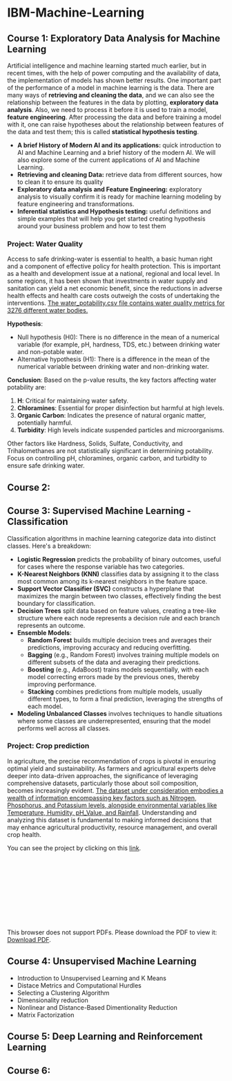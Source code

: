 # IBM-Machine-Learning

## Course 1: Exploratory Data Analysis for Machine Learning

Artificial intelligence and machine learning started much earlier, but in recent times, with the help of power computing and the availability of data, the implementation of models has shown better results. One important part of the performance of a model in machine learning is the data. There are many ways of **retrieving and cleaning the data**, and we can also see the relationship between the features in the data by plotting, **exploratory data analysis**. Also, we need to process it before it is used to train a model, **feature engineering**. After processing the data and before training a model with it, one can raise hypotheses about the relationship between features of the data and test them; this is called **statistical hypothesis testing**. 

* **A brief History of Modern AI and its applications:** quick introduction to AI and Machine Learning and a brief history of the modern AI. We will also explore some of the current applications of AI and Machine Learning.
* **Retrieving and cleaning Data:** retrieve data from different sources, how to clean it to ensure its quality
* **Exploratory data analysis and Feature Engineering:** exploratory analysis to visually confirm it is ready for machine learning modeling by feature engineering and transformations.
* **Inferential statistics and Hypothesis testing:** useful definitions and simple examples that will help you get started creating hypothesis around your business problem and how to test them

### Project: Water Quality

Access to safe drinking-water is essential to health, a basic human right and a component of effective policy for health protection. This is important as a health and development issue at a national, regional and local level. In some regions, it has been shown that investments in water supply and sanitation can yield a net economic benefit, since the reductions in adverse health effects and health care costs outweigh the costs of undertaking the interventions.
[The water_potability.csv file contains water quality metrics for 3276 different water bodies.](https://www.kaggle.com/datasets/adityakadiwal/water-potability)

**Hypothesis**:
* Null hypothesis (H0): There is no difference in the mean of a numerical variable (for example, pH, hardness, TDS, etc.) between drinking water and non-potable water.
* Alternative hypothesis (H1): There is a difference in the mean of the numerical variable between drinking water and non-drinking water.

**Conclusion**: Based on the p-value results, the key factors affecting water potability are:

1. **H**: Critical for maintaining water safety.
2. **Chloramines**: Essential for proper disinfection but harmful at high levels.
3. **Organic Carbon**: Indicates the presence of natural organic matter, potentially harmful.
4. **Turbidity**: High levels indicate suspended particles and microorganisms.

Other factors like Hardness, Solids, Sulfate, Conductivity, and Trihalomethanes are not statistically significant in determining potability. Focus on controlling pH, chloramines, organic carbon, and turbidity to ensure safe drinking water.

## Course 2:
## Course 3: Supervised Machine Learning - Classification
Classification algorithms in machine learning categorize data into distinct classes. Here's a breakdown:
- **Logistic Regression** predicts the probability of binary outcomes, useful for cases where the response variable has two categories.
- **K-Nearest Neighbors (KNN)** classifies data by assigning it to the class most common among its k-nearest neighbors in the feature space.
- **Support Vector Classifier (SVC)** constructs a hyperplane that maximizes the margin between two classes, effectively finding the best boundary for classification.
- **Decision Trees** split data based on feature values, creating a tree-like structure where each node represents a decision rule and each branch represents an outcome.
- **Ensemble Models**:
  - **Random Forest** builds multiple decision trees and averages their predictions, improving accuracy and reducing overfitting.
  - **Bagging** (e.g., Random Forest) involves training multiple models on different subsets of the data and averaging their predictions.
  - **Boosting** (e.g., AdaBoost) trains models sequentially, with each model correcting errors made by the previous ones, thereby improving performance.
  - **Stacking** combines predictions from multiple models, usually different types, to form a final prediction, leveraging the strengths of each model.
- **Modeling Unbalanced Classes** involves techniques to handle situations where some classes are underrepresented, ensuring that the model performs well across all classes.

### Project: Crop prediction
In agriculture, the precise recommendation of crops is pivotal in ensuring optimal yield and sustainability. As farmers and agricultural experts delve deeper into data-driven approaches, the significance of leveraging comprehensive datasets, particularly those about soil composition, becomes increasingly evident. [The dataset under consideration embodies a wealth of information encompassing key factors such as Nitrogen, Phosphorus, and Potassium levels, alongside environmental variables like Temperature, Humidity, pH_Value, and Rainfall](https://www.kaggle.com/datasets/varshitanalluri/crop-recommendation-dataset). Understanding and analyzing this dataset is fundamental to making informed decisions that may enhance agricultural productivity, resource management, and overall crop health.

You can see the project by clicking on this [link](https://github.com/galois1915/IBM-Machine-Learning/tree/main/Supervised-Classification/project).

<object data="http://yoursite.com/the.pdf" type="application/pdf" width="700px" height="700px">
    <embed src="http://yoursite.com/the.pdf">
        <p>This browser does not support PDFs. Please download the PDF to view it: <a href="http://yoursite.com/the.pdf">Download PDF</a>.</p>
    </embed>
</object>

## Course 4: Unsupervised Machine Learning

* Introduction to Unsupervised Learning and K Means
* Distace Metrics and Computational Hurdles
* Selecting a Clustering Algorithm
* Dimensionality reduction
* Nonlinear and Distance-Based Dimentionality Reduction
* Matrix Factorization

## Course 5: Deep Learning and Reinforcement Learning
## Course 6: